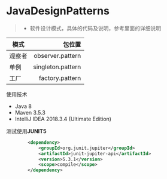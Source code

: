 # JavaDesignPatterns
> * 软件设计模式，具体的代码及说明，参考里面的详细说明

| 模式       | 包位置   |
| --------  | -----:  |
| 观察者     | observer.pattern |
| 单例       | singleton.pattern     |
| 工厂       | factory.pattern     |

使用技术
- Java 8 
- Maven 3.5.3
- IntelliJ IDEA 2018.3.4 (Ultimate Edition)


测试使用**JUNIT5**
```xml
        <dependency>
            <groupId>org.junit.jupiter</groupId>
            <artifactId>junit-jupiter-api</artifactId>
            <version>5.3.1</version>
            <scope>compile</scope>
        </dependency>
```
